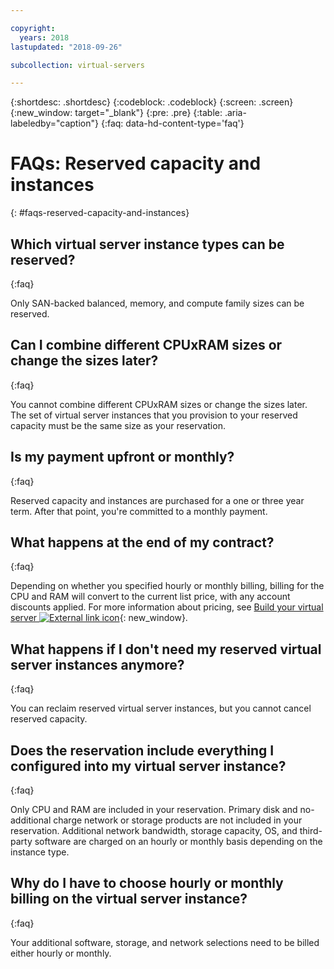 ```yaml
---

copyright:
  years: 2018
lastupdated: "2018-09-26"

subcollection: virtual-servers

---
```


{:shortdesc: .shortdesc}
{:codeblock: .codeblock}
{:screen: .screen}
{:new_window: target="_blank"}
{:pre: .pre}
{:table: .aria-labeledby="caption"}
{:faq: data-hd-content-type='faq'}

# FAQs: Reserved capacity and instances
{: #faqs-reserved-capacity-and-instances}

## Which virtual server instance types can be reserved?
{:faq}

Only SAN-backed balanced, memory, and compute family sizes can be reserved.

## Can I combine different CPUxRAM sizes or change the sizes later?
{:faq}

You cannot combine different CPUxRAM sizes or change the sizes later. The set of virtual server instances that you provision to your reserved capacity must be the same size as your reservation.

## Is my payment upfront or monthly?
{:faq}

Reserved capacity and instances are purchased for a one or three year term. After that point, you're committed to a monthly payment.

## What happens at the end of my contract?
{:faq}

Depending on whether you specified hourly or monthly billing, billing for the CPU and RAM will convert to the current list price, with any account discounts applied. For more information about pricing, see [Build your virtual server ![External link icon](../icons/launch-glyph.svg "External link icon")](https://www.ibm.com/cloud-computing/bluemix/virtual-servers){: new_window}.

## What happens if I don't need my reserved virtual server instances anymore?
{:faq}

You can reclaim reserved virtual server instances, but you cannot cancel reserved capacity.

## Does the reservation include everything I configured into my virtual server instance?
{:faq}

Only CPU and RAM are included in your reservation. Primary disk and no-additional charge network or storage products are not included in your reservation. Additional network bandwidth, storage capacity, OS, and third-party software are charged on an hourly or monthly basis depending on the instance type.

## Why do I have to choose hourly or monthly billing on the virtual server instance?
{:faq}

Your additional software, storage, and network selections need to be billed either hourly or monthly.
